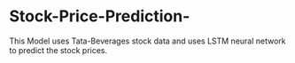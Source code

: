 # Stock-Price-Prediction-

This Model uses Tata-Beverages stock data and uses LSTM neural network to predict the stock prices.
